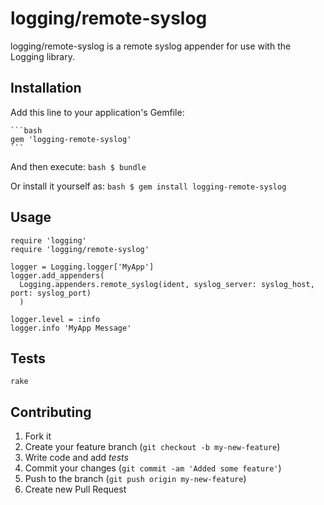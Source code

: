 # logging/remote-syslog

logging/remote-syslog is a remote syslog appender for use with the Logging library.

## Installation

Add this line to your application's Gemfile:

    ```bash
    gem 'logging-remote-syslog'
    ```

And then execute:
    ```bash
    $ bundle
    ```

Or install it yourself as:
    ```bash
    $ gem install logging-remote-syslog
    ```

## Usage

```
require 'logging'
require 'logging/remote-syslog'

logger = Logging.logger['MyApp']
logger.add_appenders(
  Logging.appenders.remote_syslog(ident, syslog_server: syslog_host, port: syslog_port)
  )

logger.level = :info
logger.info 'MyApp Message'

```

## Tests

```
rake
```

## Contributing

1. Fork it
2. Create your feature branch (`git checkout -b my-new-feature`)
3. Write code and add _tests_
4. Commit your changes (`git commit -am 'Added some feature'`)
5. Push to the branch (`git push origin my-new-feature`)
6. Create new Pull Request
